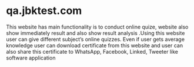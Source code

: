 # qa.jbktest.com

This website has main functionality is to conduct online quize, website also show immediately
result and also show result analysis .Using this website user can give different subject’s online
quizzes. Even if user gets average knowledge user can download certificate from this website
and user can also share this certificate to WhatsApp, Facebook, Linked, Tweeter like 
software application
